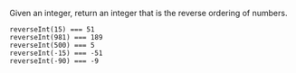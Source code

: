 Given an integer, return an integer that is the reverse
ordering of numbers.

``` 
reverseInt(15) === 51
reverseInt(981) === 189
reverseInt(500) === 5
reverseInt(-15) === -51
reverseInt(-90) === -9
```
